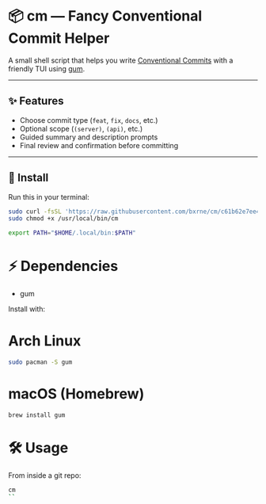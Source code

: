 # 📦 cm — Fancy Conventional Commit Helper

A small shell script that helps you write [Conventional Commits](https://www.conventionalcommits.org/) with a friendly TUI using [gum](https://github.com/charmbracelet/gum).

---

## ✨ Features
- Choose commit type (`feat`, `fix`, `docs`, etc.)
- Optional scope (`(server)`, `(api)`, etc.)
- Guided summary and description prompts
- Final review and confirmation before committing

---

## 🚀 Install

Run this in your terminal:

```sh
sudo curl -fsSL 'https://raw.githubusercontent.com/bxrne/cm/c61b62e7ee49ec25d5ad72a82be0e0258de62b78/cm.sh' -o /usr/local/bin/cm
sudo chmod +x /usr/local/bin/cm
```

```sh
export PATH="$HOME/.local/bin:$PATH"
```

# ⚡ Dependencies

- gum

Install with:

# Arch Linux

```sh 
sudo pacman -S gum
```

# macOS (Homebrew)

```
brew install gum
```

# 🛠 Usage

From inside a git repo:

```sh 
cm
``
